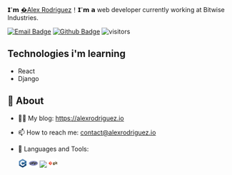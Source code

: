 𝗜'𝗺 [�Alex Rodriguez](https://github.com/alexrdrgz)！𝗜'𝗺 𝗮 web developer currently working at Bitwise Industries. 

[![Email Badge](https://img.shields.io/badge/-Email-c14438?style=flat-square&logo=Gmail&logoColor=white&link=mailto:contact@alexrodriguez.io)](mailto:contact@alexrodriguez.io)
[![Github Badge](https://img.shields.io/badge/-Github-232323?style=flat-square&logo=Github&logoColor=white&link=https://space.bilibili.com/7708412)](https://space.bilibili.com/7708412)
![visitors](https://visitor-badge.laobi.icu/badge?page_id=alexrdrgz)

## Technologies i'm learning
- React
- Django

## 🧐 About

- 👨‍💻 My blog: https://alexrodriguez.io
- 📫 How to reach me: contact@alexrodriguez.io
- 🌱 Languages and Tools: 

    <div>
        <code><img height="20" src="https://raw.githubusercontent.com/github/explore/80688e429a7d4ef2fca1e82350fe8e3517d3494d/topics/cpp/cpp.png"></code>
        <code><img height="20" src="https://raw.githubusercontent.com/github/explore/80688e429a7d4ef2fca1e82350fe8e3517d3494d/topics/php/php.png"></code>
        <code><img height="20" src="https://cdn.svgporn.com/logos/visual-studio-code.svg"></code>
        <code><img height="20" src="https://raw.githubusercontent.com/github/explore/80688e429a7d4ef2fca1e82350fe8e3517d3494d/topics/git/git.png"></code>
    </div>
